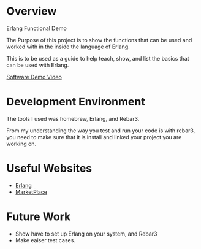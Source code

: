 # Overview

Erlang Functional Demo

The Purpose of this project is to show the functions that can be used and worked with in the inside the language of Erlang.

This is to be used as a guide to help teach, show, and list the basics that can be used with Erlang. 



[Software Demo Video](https://youtu.be/tGR4oiofEGI)

# Development Environment

The tools I used was homebrew, Erlang, and Rebar3.

From my understanding the way you test and run your code is with rebar3, you need to make sure that it is install and linked your project you are working on. 

# Useful Websites

* [Erlang](https://www.erlang.org/faq/getting_started)
* [MarketPlace](https://marketplace.visualstudio.com/items?itemName=pgourlain.erlang)

# Future Work

* Show have to set up Erlang on your system, and Rebar3
* Make eaiser test cases. 
